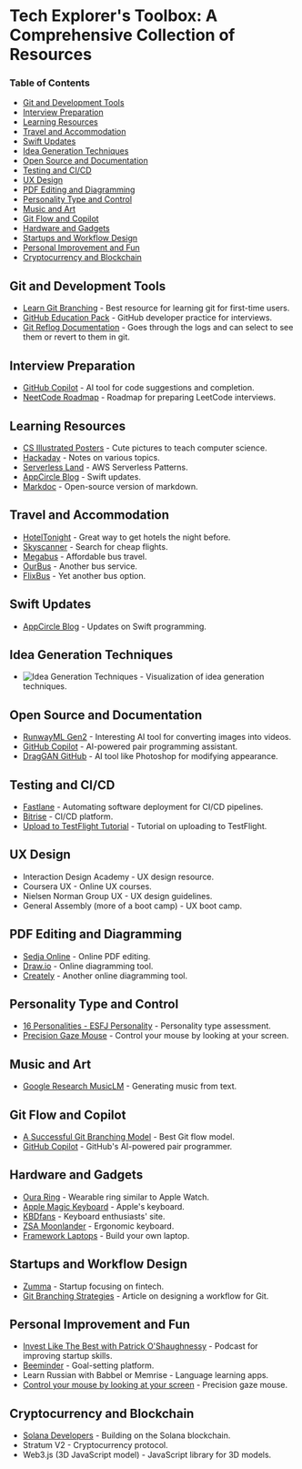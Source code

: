 # Tech Explorer's Toolbox: A Comprehensive Collection of Resources

### Table of Contents
- [Git and Development Tools](#git-and-development-tools)
- [Interview Preparation](#interview-preparation)
- [Learning Resources](#learning-resources)
- [Travel and Accommodation](#travel-and-accommodation)
- [Swift Updates](#swift-updates)
- [Idea Generation Techniques](#idea-generation-techniques)
- [Open Source and Documentation](#open-source-and-documentation)
- [Testing and CI/CD](#testing-and-cicd)
- [UX Design](#ux-design)
- [PDF Editing and Diagramming](#pdf-editing-and-diagramming)
- [Personality Type and Control](#personality-type-and-control)
- [Music and Art](#music-and-art)
- [Git Flow and Copilot](#git-flow-and-copilot)
- [Hardware and Gadgets](#hardware-and-gadgets)
- [Startups and Workflow Design](#startups-and-workflow-design)
- [Personal Improvement and Fun](#personal-improvement-and-fun)
- [Cryptocurrency and Blockchain](#cryptocurrency-and-blockchain)

## Git and Development Tools
- [Learn Git Branching](https://learngitbranching.js.org/?locale=en_US) - Best resource for learning git for first-time users.
- [GitHub Education Pack](https://education.github.com/pack) - GitHub developer practice for interviews.
- [Git Reflog Documentation](https://git-scm.com/docs/git-reflog) - Goes through the logs and can select to see them or revert to them in git.

## Interview Preparation
- [GitHub Copilot](https://github.com/features/copilot) - AI tool for code suggestions and completion.
- [NeetCode Roadmap](https://neetcode.io/roadmap) - Roadmap for preparing LeetCode interviews.

## Learning Resources
- [CS Illustrated Posters](http://csillustrated.berkeley.edu/posters.php) - Cute pictures to teach computer science.
- [Hackaday](https://hackaday.com/) - Notes on various topics.
- [Serverless Land](https://serverlessland.com/) - AWS Serverless Patterns.
- [AppCircle Blog](https://blog.appcircle.io/category/ios) - Swift updates.
- [Markdoc](https://markdoc.dev/) - Open-source version of markdown.

## Travel and Accommodation
- [HotelTonight](https://www.hoteltonight.com/) - Great way to get hotels the night before.
- [Skyscanner](https://www.skyscanner.com/) - Search for cheap flights.
- [Megabus](https://us.megabus.com/) - Affordable bus travel.
- [OurBus](https://www.ourbus.com/?source=aw&sv1=affiliate&sv_campaign_id=922583&awc=55393_1699888218_bd74ea1ba826d11f0bf6a4e268e5c935) - Another bus service.
- [FlixBus](https://www.flixbus.com/?_sp=45ae4333-6dc3-440f-b969-60bdd2780a22.1702225529877&_spnuid=d45fe10b-aacb-4017-a9ce-f372372d88df_1702225529777) - Yet another bus option.

## Swift Updates
- [AppCircle Blog](https://blog.appcircle.io/category/ios) - Updates on Swift programming.

## Idea Generation Techniques
- ![Idea Generation Techniques](https://user-images.githubusercontent.com/16872771/235682975-1e534103-2a44-4d2f-ad3d-ca8bf606ada3.png) - Visualization of idea generation techniques.

## Open Source and Documentation
- [RunwayML Gen2](https://research.runwayml.com/gen2) - Interesting AI tool for converting images into videos.
- [GitHub Copilot](https://github.com/features/copilot) - AI-powered pair programming assistant.
- [DragGAN GitHub](https://github.com/XingangPan/DragGAN) - AI tool like Photoshop for modifying appearance.

## Testing and CI/CD
- [Fastlane](https://fastlane.tools/) - Automating software deployment for CI/CD pipelines.
- [Bitrise](https://bitrise.io/) - CI/CD platform.
- [Upload to TestFlight Tutorial](https://www.youtube.com/watch?v=pWcInk50vIE) - Tutorial on uploading to TestFlight.

## UX Design
- Interaction Design Academy - UX design resource.
- Coursera UX - Online UX courses.
- Nielsen Norman Group UX - UX design guidelines.
- General Assembly (more of a boot camp) - UX boot camp.

## PDF Editing and Diagramming
- [Sedja Online](https://www.sedja.com/) - Online PDF editing.
- [Draw.io](https://draw.io/) - Online diagramming tool.
- [Creately](https://creately.com/) - Another online diagramming tool.

## Personality Type and Control
- [16 Personalities - ESFJ Personality](https://www.16personalities.com/esfj-personality) - Personality type assessment.
- [Precision Gaze Mouse](https://precisiongazemouse.org/) - Control your mouse by looking at your screen.

## Music and Art
- [Google Research MusicLM](https://google-research.github.io/seanet/musiclm/examples/) - Generating music from text.

## Git Flow and Copilot
- [A Successful Git Branching Model](https://nvie.com/posts/a-successful-git-branching-model/) - Best Git flow model.
- [GitHub Copilot](https://github.com/features/copilot) - GitHub's AI-powered pair programmer.

## Hardware and Gadgets
- [Oura Ring](https://ouraring.com/) - Wearable ring similar to Apple Watch.
- [Apple Magic Keyboard](https://www.apple.com/magickeyboard/) - Apple's keyboard.
- [KBDfans](https://kbdfans.com/collections/65-keyboard) - Keyboard enthusiasts' site.
- [ZSA Moonlander](https://www.zsa.io/moonlander/buy) - Ergonomic keyboard.
- [Framework Laptops](https://frame.work/products/laptop-12-gen-intel/configuration/edit) - Build your own laptop.

## Startups and Workflow Design
- [Zumma](https://www.tuzumma.com/) - Startup focusing on fintech.
- [Git Branching Strategies](https://www.flagship.io/git-branching-strategies/) - Article on designing a workflow for Git.

## Personal Improvement and Fun
- [Invest Like The Best with Patrick O'Shaughnessy](https://podcasts.apple.com/us/podcast/invest-like-the-best-with-patrick-oshaughnessy/id1154105909) - Podcast for improving startup skills.
- [Beeminder](https://www.beeminder.com/users/sign_up) - Goal-setting platform.
- Learn Russian with Babbel or Memrise - Language learning apps.
- [Control your mouse by looking at your screen](https://precisiongazemouse.org/) - Precision gaze mouse.

## Cryptocurrency and Blockchain
- [Solana Developers](https://solana.com/developers) - Building on the Solana blockchain.
- Stratum V2 - Cryptocurrency protocol.
- Web3.js (3D JavaScript model) - JavaScript library for 3D models.
